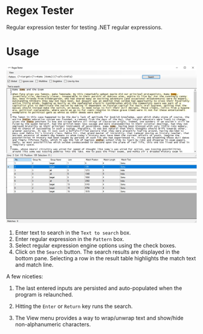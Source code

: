 # Regex Tester
Regular expression tester for testing .NET regular expressions. 

# Usage
![](regextester.jpg?raw=true)

1. Enter text to search in the `Text to search` box.
2. Enter regular expression in the `Pattern` box.
3. Select regular expression engine options using the check boxes.
4. Click on the `Search` button.
The search results are displayed in the bottom pane. Selecting a row in the
result table highlights the match text and match line.

A few niceties:
1. The last entered inputs are persisted and auto-populated when the program is
relaunched.

2. Hitting the `Enter` or `Return` key runs the search.

3. The View menu provides a way to wrap/unwrap text and show/hide non-alphanumeric
characters.